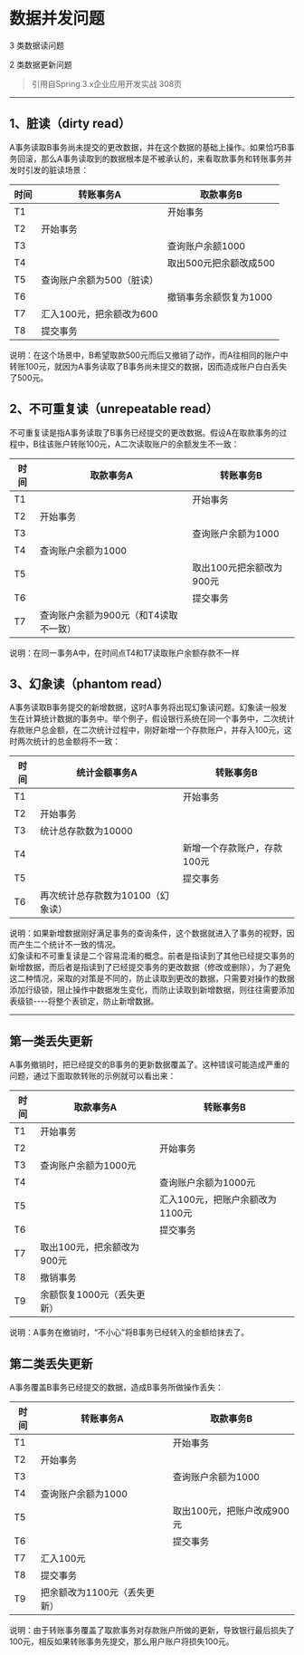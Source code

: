 # 数据并发问题
3 类数据读问题  

2 类数据更新问题


> 引用自Spring.3.x企业应用开发实战 308页

------

## 1、脏读（dirty read）
A事务读取B事务尚未提交的更改数据，并在这个数据的基础上操作。如果恰巧B事务回滚，那么A事务读取到的数据根本是不被承认的，来看取款事务和转账事务并发时引发的脏读场景：

时间 |转账事务A|取款事务B
---|---|---
T1 ||开始事务
T2 |开始事务|
T3 ||查询账户余额1000
T4||取出500元把余额改成500
T5|查询账户余额为500（脏读）|
T6||撤销事务余额恢复为1000
T7|汇入100元，把余额改为600|
T8|提交事务|

说明：在这个场景中，B希望取款500元而后又撤销了动作，而A往相同的账户中转账100元，就因为A事务读取了B事务尚未提交的数据，因而造成账户白白丢失了500元。

## 2、不可重复读（unrepeatable read）
不可重复读是指A事务读取了B事务已经提交的更改数据。假设A在取款事务的过程中，B往该账户转账100元，A二次读取账户的余额发生不一致：

时间 | 取款事务A|转账事务B
---|---|---
T1||开始事务
T2|开始事务|
T3||查询账户余额为1000
T4|查询账户余额为1000|
T5||取出100元把余额改为900元
T6||提交事务
T7|查询账户余额为900元（和T4读取不一致）|

说明：在同一事务A中，在时间点T4和T7读取账户余额存款不一样

## 3、幻象读（phantom read）
A事务读取B事务提交的新增数据，这时A事务将出现幻象读问题。幻象读一般发生在计算统计数据的事务中。举个例子，假设银行系统在同一个事务中，二次统计存款账户总金额，在二次统计过程中，刚好新增一个存款账户，并存入100元，这时两次统计的总金额将不一致：

时间|统计金额事务A|转账事务B
---|---|---
T1||开始事务
T2|开始事务|
T3|统计总存款数为10000|
T4||新增一个存款账户，存款100元
T5||提交事务
T6|再次统计总存款数为10100（幻象读）|

说明：如果新增数据刚好满足事务的查询条件，这个数据就进入了事务的视野，因而产生二个统计不一致的情况。  
幻象读和不可重复读是二个容易混淆的概念。前者是指读到了其他已经提交事务的新增数据，而后者是指读到了已经提交事务的更改数据（修改或删除），为了避免这二种情况，采取的对策是不同的，防止读取到更改的数据，只需要对操作的数据添加行级锁，阻止操作中数据发生变化，而防止读取到新增数据，则往往需要添加表级锁----将整个表锁定，防止新增数据。

------

## 第一类丢失更新  
A事务撤销时，把已经提交的B事务的更新数据覆盖了。这种错误可能造成严重的问题，通过下面取款转账的示例就可以看出来：


时间|取款事务A|转账事务B
---|---|---
T1|开始事务|
T2||开始事务
T3|查询账户余额为1000元|
T4||查询账户余额为1000元
T5||汇入100元，把账户余额改为1100元
T6||提交事务
T7|取出100元，把余额改为900元|
T8|撤销事务|
T9|余额恢复1000元（丢失更新）|

说明：A事务在撤销时，“不小心”将B事务已经转入的金额给抹去了。


## 第二类丢失更新
A事务覆盖B事务已经提交的数据，造成B事务所做操作丢失：

时间 |转账事务A|取款事务B
---|---|---
T1||开始事务
T2|开始事务|
T3||查询账户余额为1000
T4|查询账户余额为1000|
T5||取出100元，把账户改成900元
T6||提交事务
T7|汇入100元|
T8|提交事务|
T9|把余额改为1100元（丢失更新）|

说明：由于转账事务覆盖了取款事务对存款账户所做的更新，导致银行最后损失了100元，相反如果转账事务先提交，那么用户账户将损失100元。


